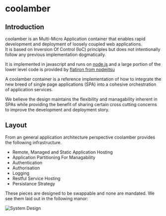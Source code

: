 coolamber
=========
Introduction
------------
coolamber is an Multi-Micro Application container that enables rapid development and deployment of loosely coupled web applications.  
It is based on Inversion Of Control (IoC) principles but does not intentionally follow any previous implementation dogmatically. 

It is implemented in javascript and runs on [node.js](http://nodejs.org/) and a large portion of the lower level code is provided by [flatiron from nodejitsu](https://github.com/nodejitsu/)

A coolamber container is a reference implementation of how to integrate the new breed of single page applications (SPA) into a cohesive orchestration of application services.  

We believe the design maintains the flexibility and managability inherent in SPAs while providing the benefit of sharing certain cross cutting concerns to improve the development and deployment story. 

Layout
------
From an general application architecture perspective coolamber provides the following infrastructure. 

- Remote, Managed and Static Application Hosting
- Application Partitioning For Managability
- Authentication
- Authorisation 
- Logging
- Restful Service Hosting 
- Persistance Strategy

These pieces are designed to be swappable and none are mandated. 
We see them laid out in the following manor:

![System Design](http://i.imgur.com/RW6Ol.jpg)

